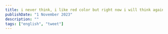 ```yaml
---
title: i never think, i like red color but right now i will think again
publishDate: "1 November 2023"
description: ""
tags: ["english", "tweet"]
---
```

